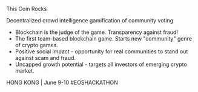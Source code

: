 This Coin Rocks

Decentralized crowd intelligence gamification of community voting

- Blockchain is the judge of the game. Transparency against fraud!
- The first team-based blockchain game. Starts new "community" genre of crypto games.
- Positive social impact - opportunity for real communities to stand out against scam and fraud.
- Uncapped growth potential - targets all investors of emerging crypto market.

HONG KONG   |   June 9-10
#EOSHACKATHON
